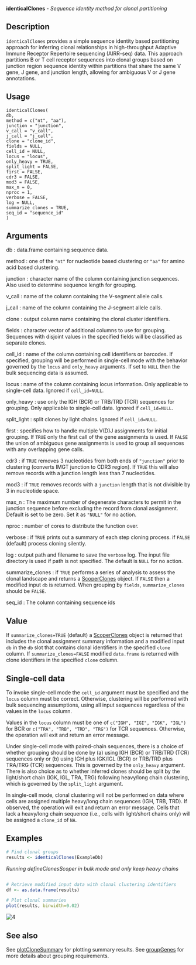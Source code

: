 **identicalClones** - *Sequence identity method for clonal partitioning*

Description
--------------------

`identicalClones` provides a simple sequence identity based partitioning 
approach for inferring clonal relationships in high-throughput Adaptive Immune Receptor 
Repertoire sequencing (AIRR-seq) data. This approach partitions B or T cell receptor 
sequences into clonal groups based on junction region sequence identity within 
partitions that share the same V gene, J gene, and junction length, allowing for 
ambiguous V or J gene annotations.


Usage
--------------------
```
identicalClones(
db,
method = c("nt", "aa"),
junction = "junction",
v_call = "v_call",
j_call = "j_call",
clone = "clone_id",
fields = NULL,
cell_id = NULL,
locus = "locus",
only_heavy = TRUE,
split_light = FALSE,
first = FALSE,
cdr3 = FALSE,
mod3 = FALSE,
max_n = 0,
nproc = 1,
verbose = FALSE,
log = NULL,
summarize_clones = TRUE,
seq_id = "sequence_id"
)
```

Arguments
-------------------

db
:   data.frame containing sequence data.

method
:   one of the `"nt"` for nucleotide based clustering or 
`"aa"` for amino acid based clustering.

junction
:   character name of the column containing junction sequences.
Also used to determine sequence length for grouping.

v_call
:   name of the column containing the V-segment allele calls.

j_call
:   name of the column containing the J-segment allele calls.

clone
:   output column name containing the clonal cluster identifiers.

fields
:   character vector of additional columns to use for grouping. 
Sequences with disjoint values in the specified fields will be classified 
as separate clones.

cell_id
:   name of the column containing cell identifiers or barcodes. 
If specified, grouping will be performed in single-cell mode
with the behavior governed by the `locus` and 
`only_heavy` arguments. If set to `NULL` then the 
bulk sequencing data is assumed.

locus
:   name of the column containing locus information. 
Only applicable to single-cell data.
Ignored if `cell_id=NULL`.

only_heavy
:   use only the IGH (BCR) or TRB/TRD (TCR) sequences 
for grouping. Only applicable to single-cell data.
Ignored if `cell_id=NULL`.

split_light
:   split clones by light chains. Ignored if `cell_id=NULL`.

first
:   specifies how to handle multiple V(D)J assignments for initial grouping. 
If `TRUE` only the first call of the gene assignments is used. 
If `FALSE` the union of ambiguous gene assignments is used to 
group all sequences with any overlapping gene calls.

cdr3
:   if `TRUE` removes 3 nucleotides from both ends of `"junction"` 
prior to clustering (converts IMGT junction to CDR3 region). 
If `TRUE` this will also remove records with a junction length 
less than 7 nucleotides.

mod3
:   if `TRUE` removes records with a `junction` length that is not divisible by 
3 in nucleotide space.

max_n
:   The maximum number of degenerate characters to permit in the junction sequence before excluding the 
record from clonal assignment. Default is set to be zero. Set it as `"NULL"` for no 
action.

nproc
:   number of cores to distribute the function over.

verbose
:   if `TRUE` prints out a summary of each step cloning process.
if `FALSE` (default) process cloning silently.

log
:   output path and filename to save the `verbose` log. 
The input file directory is used if path is not specified.
The default is `NULL` for no action.

summarize_clones
:   if `TRUE` performs a series of analysis to assess the clonal landscape
and returns a [ScoperClones](ScoperClones-class.md) object. If `FALSE` then
a modified input `db` is returned. When grouping by `fields`, 
`summarize_clones` should be `FALSE`.

seq_id
:   The column containing sequence ids




Value
-------------------

If `summarize_clones=TRUE` (default) a [ScoperClones](ScoperClones-class.md) object is returned that includes the 
clonal assignment summary information and a modified input `db` in the `db` slot that 
contains clonal identifiers in the specified `clone` column.
If `summarize_clones=FALSE` modified `data.frame` is returned with clone identifiers in the 
specified `clone` column.


Single-cell data
-------------------


To invoke single-cell mode the `cell_id` argument must be specified and the `locus` 
column must be correct. Otherwise, clustering will be performed with bulk sequencing assumptions, 
using all input sequences regardless of the values in the `locus` column.

Values in the `locus` column must be one of `c("IGH", "IGI", "IGK", "IGL")` for BCR 
or `c("TRA", "TRB", "TRD", "TRG")` for TCR sequences. Otherwise, the operation will exit and 
return an error message.

Under single-cell mode with paired-chain sequences, there is a choice of whether 
grouping should be done by (a) using IGH (BCR) or TRB/TRD (TCR) sequences only or
(b) using IGH plus IGK/IGL (BCR) or TRB/TRD plus TRA/TRG (TCR) sequences. 
This is governed by the `only_heavy` argument. There is also choice as to whether 
inferred clones should be split by the light/short chain (IGK, IGL, TRA, TRG) following 
heavy/long chain clustering, which is governed by the `split_light` argument.

In single-cell mode, clonal clustering will not be performed on data where cells are 
assigned multiple heavy/long chain sequences (IGH, TRB, TRD). If observed, the operation 
will exit and return an error message. Cells that lack a heavy/long chain sequence (i.e., cells with 
light/short chains only) will be assigned a `clone_id` of `NA`.



Examples
-------------------

```R
# Find clonal groups
results <- identicalClones(ExampleDb)

```

*Running defineClonesScoper in bulk mode and only keep heavy chains*
```R

# Retrieve modified input data with clonal clustering identifiers
df <- as.data.frame(results)

# Plot clonal summaries
plot(results, binwidth=0.02)

```

![4](identicalClones-4.png)


See also
-------------------

See [plotCloneSummary](plotCloneSummary.md) for plotting summary results. See [groupGenes](http://www.rdocumentation.org/packages/alakazam/topics/groupGenes) for 
more details about grouping requirements.






